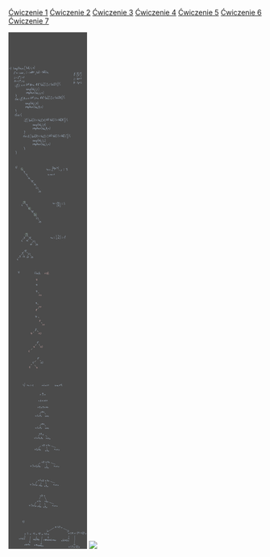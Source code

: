 [Ćwiczenie 1](/Notatki/Semestr%204/Algorytmy%20i%20złożoność%20obliczeniowa/Ćwiczenia/Ćwiczenie%201/Ćwiczenie%201.md)
[Ćwiczenie 2](/Notatki/Semestr%204/Algorytmy%20i%20złożoność%20obliczeniowa/Ćwiczenia/Ćwiczenie%202/Ćwiczenie%202.md)
[Ćwiczenie 3](/Notatki/Semestr%204/Algorytmy%20i%20złożoność%20obliczeniowa/Ćwiczenia/Ćwiczenie%203/Ćwiczenie%203.md)
[Ćwiczenie 4](/Notatki/Semestr%204/Algorytmy%20i%20złożoność%20obliczeniowa/Ćwiczenia/Ćwiczenie%204/Ćwiczenie%204.md)
[Ćwiczenie 5](/Notatki/Semestr%204/Algorytmy%20i%20złożoność%20obliczeniowa/Ćwiczenia/Ćwiczenie%205/Ćwiczenie%205.md)
[Ćwiczenie 6](/Notatki/Semestr%204/Algorytmy%20i%20złożoność%20obliczeniowa/Ćwiczenia/Ćwiczenie%206/Ćwiczenie%206.md)
[Ćwiczenie 7](/Notatki/Semestr%204/Algorytmy%20i%20złożoność%20obliczeniowa/Ćwiczenia/Ćwiczenie%207/Ćwiczenie%207.md)

![](/Notatki/Semestr%204/Algorytmy%20i%20złożoność%20obliczeniowa/Ćwiczenia/Kolokwium%201/Drawing%202024-05-07%2008.34.21.excalidraw.svg)
![](Notatki/Semestr%204/Algorytmy%20i%20złożoność%20obliczeniowa/Ćwiczenia/Kolokwium%201/Drawing%202024-05-08%2008.06.02.excalidraw.svg)